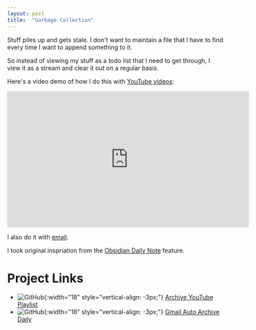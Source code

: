 ```yaml
---
layout: post
title:  "Garbage Collection"
---
```


Stuff piles up and gets stale. I don't want to maintain a file that I have to
find every time I want to append something to it.

So instead of viewing my stuff as a todo list that I need to get through, I view
it as a stream and clear it out on a regular basis.

Here's a video demo of how I do this with [YouTube videos](https://github.com/ebanner/archive-youtube-playlist):

<iframe width="560" height="315" src="https://www.youtube.com/embed/7sDBBOyIEOA" frameborder="0" allowfullscreen></iframe>

I also do it with [email](https://github.com/ebanner/gmail-auto-archive-daily).

I took original inspriation from the [Obsidian Daily Note](https://help.obsidian.md/Plugins/Daily+notes) feature.

# Project Links

- ![GitHub](https://github.githubassets.com/images/modules/logos_page/GitHub-Mark.png){:width="18" style="vertical-align: -3px;"} [Archive YouTube Playlist](https://github.com/ebanner/archive-youtube-playlist)
- ![GitHub](https://github.githubassets.com/images/modules/logos_page/GitHub-Mark.png){:width="18" style="vertical-align: -3px;"} [Gmail Auto Archive Daily](https://github.com/ebanner/gmail-auto-archive-daily)


